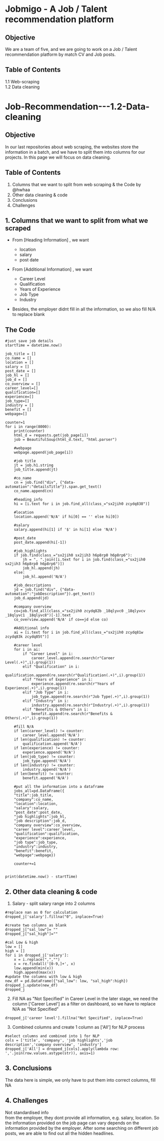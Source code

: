 # Jobmigo - A Job / Talent recommendation platform
## Objective
We are a team of five, and we are going to work on a Job / Talent recommendation platform by match CV and Job posts. <br>

## Table of Contents
1.1 Web-scraping <br>
1.2 Data cleaning



# Job-Recommendation---1.2-Data-cleaning
## Objective
In our last repositories about web scraping, the websites store the information in a batch, and we have to split them into columns for our projects. In this page we will focus on data cleaning.

## Table of Contents
1. Columns that we want to split from web scraping & the Code by @hwhaa
2. Other data cleaning & code
3. Conclusions
4. Challenges

## 1. Columns that we want to split from what we scraped
* From [Heading Information] , we want 
  * location
  * salary
  * post date

* From [Additional Information] , we want
  * Career Level
  * Qualification
  * Years of Experience
  * Job Type
  * Industry  

* Besides, the employer didnt fill in all the information, so we also fill N/A to replace blank
## The Code
```
#just save job details
startTime = datetime.now()

job_title = []
co_name = []
location = []
salary = []
post_date = []
job_hl = []
job_d = []
co_overview = []
career_level=[]
qualification=[]
experience=[]
job_type=[]
industry = []
benefit = []
webpage=[]

counter=1
for i in range(8000):
    print(counter)
    html_d = requests.get(job_page[i])
    job = BeautifulSoup(html_d.text, "html.parser")
    
    #webpage
    webpage.append(job_page[i])
    
    #job title
    jt = job.h1.string
    job_title.append(jt)
    
    #co_name
    cn = job.find("div", {"data-automation":"detailsTitle"}).span.get_text()
    co_name.append(cn)
    
    #heading_info
    hi = [i.text for i in job.find_all(class_="sx2jih0 zcydq838")]
    
    #location
    location.append('N/A' if hi[0] == '' else hi[0])
    
    #salary
    salary.append(hi[1] if '$' in hi[1] else 'N/A')
    
    #post_date
    post_date.append(hi[-1])
    
    #job_highlights
    if job.find(class_="sx2jih0 sx2jih3 h6p8rp0 h6p8rp6"):
        jh = ", ".join([i.text for i in job.find(class_="sx2jih0 sx2jih3 h6p8rp0 h6p8rp6")])
        job_hl.append(jh)
    else:
        job_hl.append('N/A')
    
    #job_descriptions
    jd = job.find("div", {"data-automation":"jobDescription"}).get_text()
    job_d.append(jd)
    
    #company overview
    co=job.find_all(class_="sx2jih0 zcydq82b _18qlyvc0 _18qlyvcv _18qlyvc1 _18qlyvc8")[-1].text
    co_overview.append('N/A' if co==jd else co)
    
    #Additional info
    ai = [i.text for i in job.find_all(class_="sx2jih0 zcydq81w zcydq83k zcydq85t")]
    
    #career level
    for i in ai:
        if "Career Level" in i:
            career_level.append(re.search(r"Career Level(.+)",i).group(1))
        elif "Qualification" in i:
            qualification.append(re.search(r"Qualification(.+)",i).group(1))
        elif "Years of Experience" in i:
            experience.append(re.search(r"Years of Experience(.+)",i).group(1))
        elif "Job Type" in i:
            job_type.append(re.search(r"Job Type(.+)",i).group(1))
        elif "Industry" in i:
            industry.append(re.search(r"Industry(.+)",i).group(1))
        elif "Benefits & Others" in i:
            benefit.append(re.search(r"Benefits & Others(.+)",i).group(1))
    
    #fill N/A
    if len(career_level) != counter:
        career_level.append('N/A')
    if len(qualification) != counter:
        qualification.append('N/A')
    if len(experience) != counter:
        experience.append('N/A')
    if len(job_type) != counter:
        job_type.append('N/A')
    if len(industry) != counter:
        industry.append('N/A')
    if len(benefit) != counter:
        benefit.append('N/A')
    
    #put all the information into a dataframe
    jobs_all=pd.DataFrame({
    "title":job_title,
    "company":co_name, 
    "location":location,
    "salary":salary,
    "post_date":post_date,
    "job highlights":job_hl,
    "job description":job_d,
    "company overview":co_overview,
    "career level":career_level,
    "qualification":qualification,
    "experience":experience,
    "job type":job_type,
    "industry":industry,
    "benefit":benefit,
    "webpage":webpage})
    
    counter+=1


print(datetime.now() - startTime)
```
## 2. Other data cleaning & code
1. Salary - split salary range into 2 columns
```
#replace nan as 0 for calculation
dropped_j['salary'].fillna("0", inplace=True)

#create two columns as blank
dropped_j["sal_low"]= ""
dropped_j["sal_high"]=""

#cal Low & high
low = []
high = []
for i in dropped_j['salary']:
    x = i.replace(",","")
    x = re.findall('[0-9,]+', x)
    low.append(min(x))
    high.append(max(x))
#update the columns with low & high
new_df = pd.DataFrame({"sal_low": low, "sal_high":high})
dropped_j.update(new_df)
dropped_j
```

2. Fill NA as "Not Specified" in Career Level
in the later stage, we need the column ['Career Level'] as a filter on dashboard, so we have to replace N/A as "Not Specified"
```
dropped_j['career level'].fillna("Not Specified", inplace=True)
```

3. Combined columns and create 1 column as ['All'] for NLP process
```
#select columns and combined into 1 for NLP
cols = ['title', 'company', 'job highlights','job description','company overview', 'industry']
dropped_j['All'] = dropped_j[cols].apply(lambda row: ','.join(row.values.astype(str)), axis=1)
```

## 3. Conclusions
The data here is simple, we only have to put them into correct columns, fill NA
## 4. Challenges
Not standardised info <br>
from the employer, they dont provide all information, e.g. salary, location. So the information provided on the job page can vary depends on the information provided by the employer. After some searching on different job posts, we are able to find out all the hidden headlines. 
